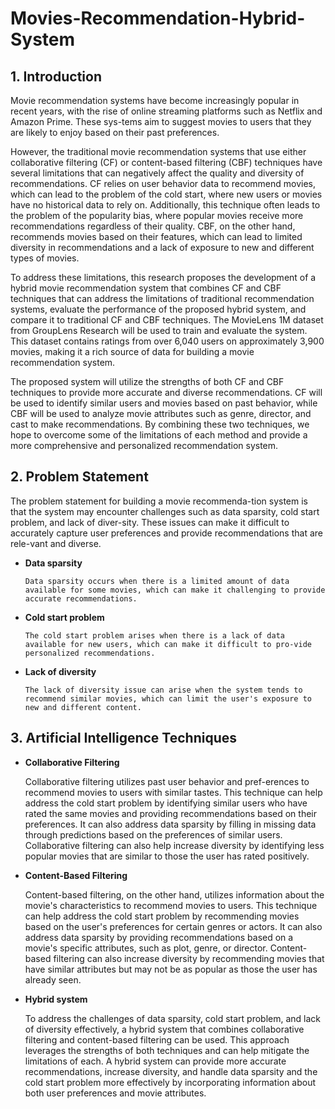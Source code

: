 # Movies-Recommendation-Hybrid-System

## 1. Introduction

   Movie recommendation systems have become increasingly popular in recent years, with the rise of online streaming platforms such as Netflix and Amazon Prime. These sys-tems aim to suggest movies to users that they are likely to enjoy based on their past preferences.

   However, the traditional movie recommendation systems that use either collaborative filtering (CF) or content-based filtering (CBF) techniques have several limitations that can negatively affect the quality and diversity of recommendations. CF relies on user behavior data to recommend movies, which can lead to the problem of the cold start, where new users or movies have no historical data to rely on. Additionally, this technique often leads to the problem of the popularity bias, where popular movies receive more recommendations regardless of their quality. CBF, on the other hand, recommends movies based on their features, which can lead to limited diversity in recommendations and a lack of exposure to new and different types of movies.

   To address these limitations, this research proposes the development of a hybrid movie recommendation system that combines CF and CBF techniques that can address the limitations of traditional recommendation systems, evaluate the performance of the proposed hybrid system, and compare it to traditional CF and CBF techniques. The MovieLens 1M dataset from GroupLens Research will be used to train and evaluate the system. This dataset contains ratings from over 6,040 users on approximately 3,900 movies, making it a rich source of data for building a movie recommendation system.

   The proposed system will utilize the strengths of both CF and CBF techniques to provide more accurate and diverse recommendations. CF will be used to identify similar users and movies based on past behavior, while CBF will be used to analyze movie attributes such as genre, director, and cast to make recommendations. By combining these two techniques, we hope to overcome some of the limitations of each method and provide a more comprehensive and personalized recommendation system.
   
## 2. Problem Statement

   The problem statement for building a movie recommenda-tion system is that the system may encounter challenges such as data sparsity, cold start problem, and lack of diver-sity. These issues can make it difficult to accurately capture user preferences and provide recommendations that are rele-vant and diverse.

   - **Data sparsity** 

         Data sparsity occurs when there is a limited amount of data available for some movies, which can make it challenging to provide accurate recommendations.

   - **Cold start problem** 

         The cold start problem arises when there is a lack of data available for new users, which can make it difficult to pro-vide personalized recommendations.

   - **Lack of diversity**

         The lack of diversity issue can arise when the system tends to recommend similar movies, which can limit the user's exposure to new and different content.

## 3. Artificial Intelligence Techniques

   - **Collaborative Filtering**

        Collaborative filtering utilizes past user behavior and pref-erences to recommend movies to users with similar tastes. This technique can help address the cold start problem by identifying similar users who have rated the same movies and providing recommendations based on their preferences. It can also address data sparsity by filling in missing data through predictions based on the preferences of similar users. Collaborative filtering can also help increase diversity by identifying less popular movies that are similar to those the user has rated positively.

   - **Content-Based Filtering**

        Content-based filtering, on the other hand, utilizes information about the movie's characteristics to recommend movies to users. This technique can help address the cold start problem by recommending movies based on the user's preferences for certain genres or actors. It can also address data sparsity by providing recommendations based on a movie's specific attributes, such as plot, genre, or director. Content-based filtering can also increase diversity by recommending movies that have similar attributes but may not be as popular as those the user has already seen.

   - **Hybrid system**

        To address the challenges of data sparsity, cold start problem, and lack of diversity effectively, a hybrid system that combines collaborative filtering and content-based filtering can be used. This approach leverages the strengths of both techniques and can help mitigate the limitations of each. A hybrid system can provide more accurate recommendations, increase diversity, and handle data sparsity and the cold start problem more effectively by incorporating information about both user preferences and movie attributes.
